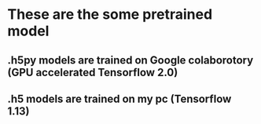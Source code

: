 # These are the some pretrained model

## .h5py models are trained on  Google colaborotory (GPU accelerated Tensorflow 2.0)
## .h5 models are trained on my pc (Tensorflow 1.13)
